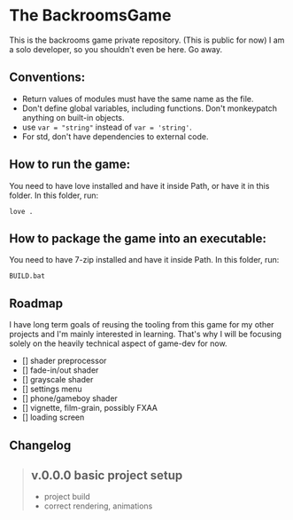 # The BackroomsGame
This is the backrooms game private repository. (This is public for now) I am a solo developer, so you shouldn't even be here. Go away.
## Conventions:
- Return values of modules must have the same name as the file.
- Don't define global variables, including functions. Don't monkeypatch anything on built-in objects.
- use `var = "string"` instead of `var = 'string'`.
- For std, don't have dependencies to external code.
## How to run the game:
You need to have love installed and have it inside Path, or have it in this folder. In this folder, run:
```batch
love .
```
## How to package the game into an executable:
You need to have 7-zip installed and have it inside Path. In this folder, run:
```batch
BUILD.bat
```
## Roadmap
I have long term goals of reusing the tooling from this game for my other projects and I'm mainly
interested in learning. That's why I will be focusing solely on the heavily technical aspect of game-dev for now.
- [] shader preprocessor
- [] fade-in/out shader
- [] grayscale shader
- [] settings menu
- [] phone/gameboy shader
- [] vignette, film-grain, possibly FXAA
- [] loading screen
## Changelog
> ## v.0.0.0 basic project setup
> - project build
> - correct rendering, animations

